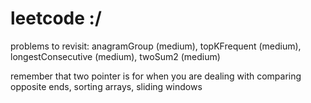 # leetcode :/

problems to revisit: anagramGroup (medium), topKFrequent (medium), longestConsecutive (medium), twoSum2 (medium)

remember that two pointer is for when you are dealing with comparing opposite ends, sorting arrays, sliding windows